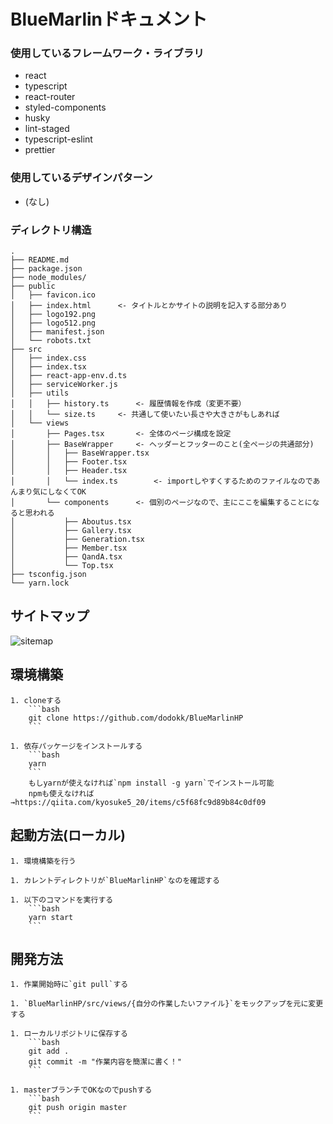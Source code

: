 # BlueMarlinドキュメント

### 使用しているフレームワーク・ライブラリ

- react
- typescript
- react-router
- styled-components
- husky
- lint-staged
- typescript-eslint
- prettier

### 使用しているデザインパターン

- (なし)

### ディレクトリ構造

```
.
├── README.md
├── package.json
├── node_modules/
├── public
│   ├── favicon.ico
│   ├── index.html      <- タイトルとかサイトの説明を記入する部分あり
│   ├── logo192.png
│   ├── logo512.png
│   ├── manifest.json
│   └── robots.txt
├── src
│   ├── index.css
│   ├── index.tsx
│   ├── react-app-env.d.ts
│   ├── serviceWorker.js
│   ├── utils
│   │   ├── history.ts      <- 履歴情報を作成（変更不要）
│   │   └── size.ts     <- 共通して使いたい長さや大きさがもしあれば
│   └── views
│       ├── Pages.tsx       <- 全体のページ構成を設定
│       ├── BaseWrapper     <- ヘッダーとフッターのこと(全ページの共通部分)
│       │   ├── BaseWrapper.tsx
│       │   ├── Footer.tsx
│       │   ├── Header.tsx
│       │   └── index.ts        <- importしやすくするためのファイルなのであんまり気にしなくてOK
│       └── components      <- 個別のページなので、主にここを編集することになると思われる
│           ├── Aboutus.tsx
│           ├── Gallery.tsx
│           ├── Generation.tsx
│           ├── Member.tsx
│           ├── QandA.tsx
│           └── Top.tsx
├── tsconfig.json
└── yarn.lock
```

## サイトマップ

![sitemap](https://user-images.githubusercontent.com/47663894/77231174-a006d180-6bdc-11ea-87ef-f879c211585b.png)

## 環境構築

    1. cloneする
        ```bash
        git clone https://github.com/dodokk/BlueMarlinHP
        ```

    1. 依存パッケージをインストールする
        ```bash
        yarn
        ```
        もしyarnが使えなければ`npm install -g yarn`でインストール可能  
        npmも使えなければ→https://qiita.com/kyosuke5_20/items/c5f68fc9d89b84c0df09

## 起動方法(ローカル)

    1. 環境構築を行う
    
    1. カレントディレクトリが`BlueMarlinHP`なのを確認する
    
    1. 以下のコマンドを実行する
        ```bash
        yarn start
        ```

## 開発方法

    1. 作業開始時に`git pull`する
    
    1. `BlueMarlinHP/src/views/{自分の作業したいファイル}`をモックアップを元に変更する
    
    1. ローカルリポジトリに保存する
        ```bash
        git add .
        git commit -m "作業内容を簡潔に書く！"
        ```
        
    1. masterブランチでOKなのでpushする
        ```bash
        git push origin master
        ```
